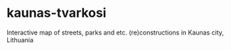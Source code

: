 # kaunas-tvarkosi
Interactive map of streets, parks and etc. (re)constructions in Kaunas city, Lithuania
